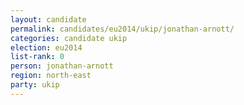 ```yaml
---
layout: candidate
permalink: candidates/eu2014/ukip/jonathan-arnott/
categories: candidate ukip
election: eu2014
list-rank: 0
person: jonathan-arnott
region: north-east
party: ukip
---
```

